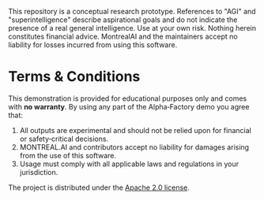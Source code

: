 This repository is a conceptual research prototype. References to "AGI" and "superintelligence" describe aspirational goals and do not indicate the presence of a real general intelligence. Use at your own risk. Nothing herein constitutes financial advice. MontrealAI and the maintainers accept no liability for losses incurred from using this software.

# Terms & Conditions

This demonstration is provided for educational purposes only and comes with **no warranty**. By using any part of the Alpha‑Factory demo you agree that:

1. All outputs are experimental and should not be relied upon for financial or safety‑critical decisions.
2. MONTREAL.AI and contributors accept no liability for damages arising from the use of this software.
3. Usage must comply with all applicable laws and regulations in your jurisdiction.

The project is distributed under the [Apache 2.0 license](../../../../LICENSE).
